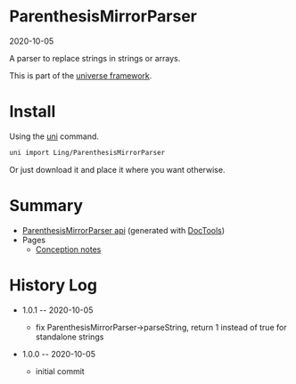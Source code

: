 ParenthesisMirrorParser
===========
2020-10-05



A parser to replace strings in strings or arrays.



This is part of the [universe framework](https://github.com/karayabin/universe-snapshot).


Install
==========
Using the [uni](https://github.com/lingtalfi/universe-naive-importer) command.
```bash
uni import Ling/ParenthesisMirrorParser
```

Or just download it and place it where you want otherwise.






Summary
===========
- [ParenthesisMirrorParser api](https://github.com/lingtalfi/ParenthesisMirrorParser/blob/master/doc/api/Ling/ParenthesisMirrorParser.md) (generated with [DocTools](https://github.com/lingtalfi/DocTools))
- Pages
    - [Conception notes](https://github.com/lingtalfi/ParenthesisMirrorParser/blob/master/doc/pages/conception-notes.md)






History Log
=============

- 1.0.1 -- 2020-10-05

    - fix ParenthesisMirrorParser->parseString, return 1 instead of true for standalone strings 
    
- 1.0.0 -- 2020-10-05

    - initial commit